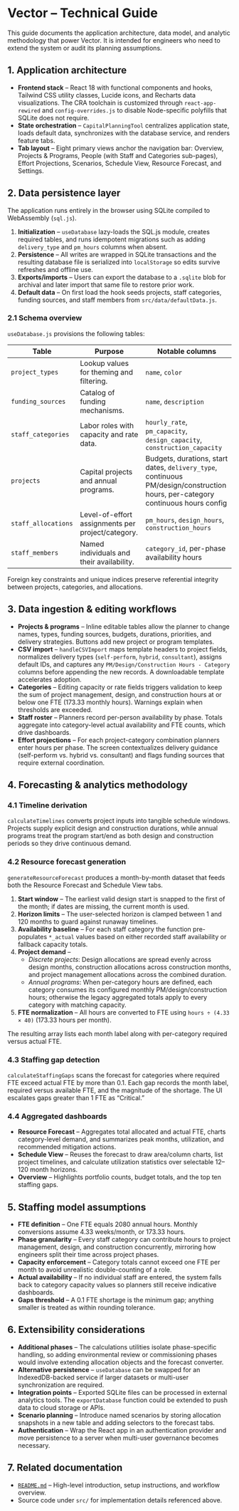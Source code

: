 # Vector – Technical Guide

This guide documents the application architecture, data model, and analytic methodology that power Vector. It is intended for engineers who need to extend the system or audit its planning assumptions.

## 1. Application architecture

- **Frontend stack** – React 18 with functional components and hooks, Tailwind CSS utility classes, Lucide icons, and Recharts data visualizations. The CRA toolchain is customized through `react-app-rewired` and `config-overrides.js` to disable Node-specific polyfills that SQLite does not require.
- **State orchestration** – `CapitalPlanningTool` centralizes application state, loads default data, synchronizes with the database service, and renders feature tabs.
- **Tab layout** – Eight primary views anchor the navigation bar: Overview, Projects & Programs, People (with Staff and Categories sub-pages), Effort Projections, Scenarios, Schedule View, Resource Forecast, and Settings.

## 2. Data persistence layer

The application runs entirely in the browser using SQLite compiled to WebAssembly (`sql.js`).

1. **Initialization** – `useDatabase` lazy-loads the SQL.js module, creates required tables, and runs idempotent migrations such as adding `delivery_type` and `pm_hours` columns when absent.
2. **Persistence** – All writes are wrapped in SQLite transactions and the resulting database file is serialized into `localStorage` so edits survive refreshes and offline use.
3. **Exports/imports** – Users can export the database to a `.sqlite` blob for archival and later import that same file to restore prior work.
4. **Default data** – On first load the hook seeds projects, staff categories, funding sources, and staff members from `src/data/defaultData.js`.

### 2.1 Schema overview

`useDatabase.js` provisions the following tables:

| Table | Purpose | Notable columns |
| --- | --- | --- |
| `project_types` | Lookup values for theming and filtering. | `name`, `color` |
| `funding_sources` | Catalog of funding mechanisms. | `name`, `description` |
| `staff_categories` | Labor roles with capacity and rate data. | `hourly_rate`, `pm_capacity`, `design_capacity`, `construction_capacity` |
| `projects` | Capital projects and annual programs. | Budgets, durations, start dates, `delivery_type`, continuous PM/design/construction hours, per-category continuous hours config |
| `staff_allocations` | Level-of-effort assignments per project/category. | `pm_hours`, `design_hours`, `construction_hours` |
| `staff_members` | Named individuals and their availability. | `category_id`, per-phase availability hours |

Foreign key constraints and unique indices preserve referential integrity between projects, categories, and allocations.

## 3. Data ingestion & editing workflows

- **Projects & programs** – Inline editable tables allow the planner to change names, types, funding sources, budgets, durations, priorities, and delivery strategies. Buttons add new project or program templates.
- **CSV import** – `handleCSVImport` maps template headers to project fields, normalizes delivery types (`self-perform`, `hybrid`, `consultant`), assigns default IDs, and captures any `PM/Design/Construction Hours - Category` columns before appending the new records. A downloadable template accelerates adoption.
- **Categories** – Editing capacity or rate fields triggers validation to keep the sum of project management, design, and construction hours at or below one FTE (173.33 monthly hours). Warnings explain when thresholds are exceeded.
- **Staff roster** – Planners record per-person availability by phase. Totals aggregate into category-level actual availability and FTE counts, which drive dashboards.
- **Effort projections** – For each project-category combination planners enter hours per phase. The screen contextualizes delivery guidance (self-perform vs. hybrid vs. consultant) and flags funding sources that require external coordination.

## 4. Forecasting & analytics methodology

### 4.1 Timeline derivation

`calculateTimelines` converts project inputs into tangible schedule windows. Projects supply explicit design and construction durations, while annual programs treat the program start/end as both design and construction periods so they drive continuous demand.

### 4.2 Resource forecast generation

`generateResourceForecast` produces a month-by-month dataset that feeds both the Resource Forecast and Schedule View tabs.

1. **Start window** – The earliest valid design start is snapped to the first of the month; if dates are missing, the current month is used.
2. **Horizon limits** – The user-selected horizon is clamped between 1 and 120 months to guard against runaway timelines.
3. **Availability baseline** – For each staff category the function pre-populates `*_actual` values based on either recorded staff availability or fallback capacity totals.
4. **Project demand** –
   - *Discrete projects*: Design allocations are spread evenly across design months, construction allocations across construction months, and project management allocations across the combined duration.
   - *Annual programs*: When per-category hours are defined, each category consumes its configured monthly PM/design/construction hours; otherwise the legacy aggregated totals apply to every category with matching capacity.
5. **FTE normalization** – All hours are converted to FTE using `hours ÷ (4.33 × 40)` (173.33 hours per month).

The resulting array lists each month label along with per-category required versus actual FTE.

### 4.3 Staffing gap detection

`calculateStaffingGaps` scans the forecast for categories where required FTE exceed actual FTE by more than 0.1. Each gap records the month label, required versus available FTE, and the magnitude of the shortage. The UI escalates gaps greater than 1 FTE as “Critical.”

### 4.4 Aggregated dashboards

- **Resource Forecast** – Aggregates total allocated and actual FTE, charts category-level demand, and summarizes peak months, utilization, and recommended mitigation actions.
- **Schedule View** – Reuses the forecast to draw area/column charts, list project timelines, and calculate utilization statistics over selectable 12–120 month horizons.
- **Overview** – Highlights portfolio counts, budget totals, and the top ten staffing gaps.

## 5. Staffing model assumptions

- **FTE definition** – One FTE equals 2080 annual hours. Monthly conversions assume 4.33 weeks/month, or 173.33 hours.
- **Phase granularity** – Every staff category can contribute hours to project management, design, and construction concurrently, mirroring how engineers split their time across project phases.
- **Capacity enforcement** – Category totals cannot exceed one FTE per month to avoid unrealistic double-counting of a role.
- **Actual availability** – If no individual staff are entered, the system falls back to category capacity values so planners still receive indicative dashboards.
- **Gaps threshold** – A 0.1 FTE shortage is the minimum gap; anything smaller is treated as within rounding tolerance.

## 6. Extensibility considerations

- **Additional phases** – The calculations utilities isolate phase-specific handling, so adding environmental review or commissioning phases would involve extending allocation objects and the forecast converter.
- **Alternative persistence** – `useDatabase` can be swapped for an IndexedDB-backed service if larger datasets or multi-user synchronization are required.
- **Integration points** – Exported SQLite files can be processed in external analytics tools. The `exportDatabase` function could be extended to push data to cloud storage or APIs.
- **Scenario planning** – Introduce named scenarios by storing allocation snapshots in a new table and adding selectors to the forecast tabs.
- **Authentication** – Wrap the React app in an authentication provider and move persistence to a server when multi-user governance becomes necessary.

## 7. Related documentation

- [`README.md`](../README.md) – High-level introduction, setup instructions, and workflow overview.
- Source code under `src/` for implementation details referenced above.
